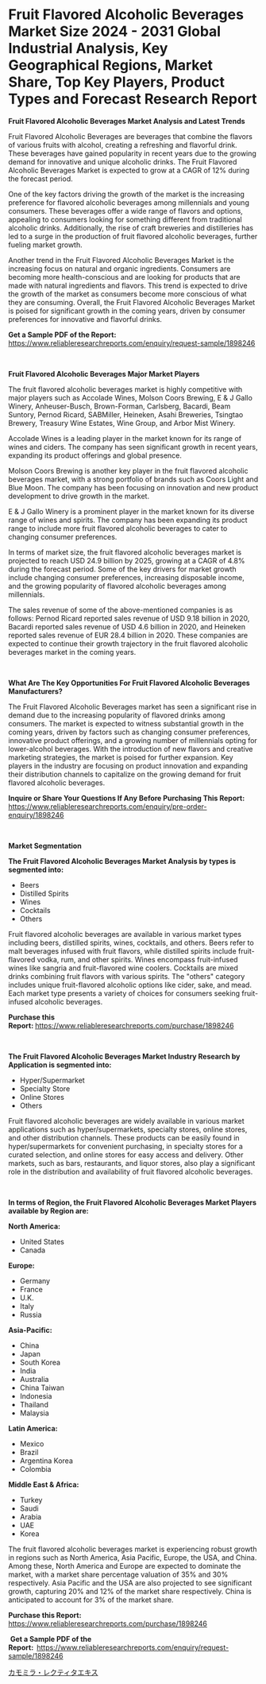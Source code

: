 <p><h1>Fruit Flavored Alcoholic Beverages Market Size 2024 - 2031 Global Industrial Analysis, Key Geographical Regions, Market Share, Top Key Players, Product Types and Forecast Research Report</h1></p><p><strong>Fruit Flavored Alcoholic Beverages Market Analysis and Latest Trends</strong></p>
<p><p>Fruit Flavored Alcoholic Beverages are beverages that combine the flavors of various fruits with alcohol, creating a refreshing and flavorful drink. These beverages have gained popularity in recent years due to the growing demand for innovative and unique alcoholic drinks. The Fruit Flavored Alcoholic Beverages Market is expected to grow at a CAGR of 12% during the forecast period. </p><p>One of the key factors driving the growth of the market is the increasing preference for flavored alcoholic beverages among millennials and young consumers. These beverages offer a wide range of flavors and options, appealing to consumers looking for something different from traditional alcoholic drinks. Additionally, the rise of craft breweries and distilleries has led to a surge in the production of fruit flavored alcoholic beverages, further fueling market growth.</p><p>Another trend in the Fruit Flavored Alcoholic Beverages Market is the increasing focus on natural and organic ingredients. Consumers are becoming more health-conscious and are looking for products that are made with natural ingredients and flavors. This trend is expected to drive the growth of the market as consumers become more conscious of what they are consuming. Overall, the Fruit Flavored Alcoholic Beverages Market is poised for significant growth in the coming years, driven by consumer preferences for innovative and flavorful drinks.</p></p>
<p><strong>Get a Sample PDF of the Report:&nbsp;</strong> <a href="https://www.reliableresearchreports.com/enquiry/request-sample/1898246">https://www.reliableresearchreports.com/enquiry/request-sample/1898246</a></p>
<p>&nbsp;</p>
<p><strong>Fruit Flavored Alcoholic Beverages Major Market Players</strong></p>
<p><p>The fruit flavored alcoholic beverages market is highly competitive with major players such as Accolade Wines, Molson Coors Brewing, E & J Gallo Winery, Anheuser-Busch, Brown-Forman, Carlsberg, Bacardi, Beam Suntory, Pernod Ricard, SABMiller, Heineken, Asahi Breweries, Tsingtao Brewery, Treasury Wine Estates, Wine Group, and Arbor Mist Winery.</p><p>Accolade Wines is a leading player in the market known for its range of wines and ciders. The company has seen significant growth in recent years, expanding its product offerings and global presence.</p><p>Molson Coors Brewing is another key player in the fruit flavored alcoholic beverages market, with a strong portfolio of brands such as Coors Light and Blue Moon. The company has been focusing on innovation and new product development to drive growth in the market.</p><p>E & J Gallo Winery is a prominent player in the market known for its diverse range of wines and spirits. The company has been expanding its product range to include more fruit flavored alcoholic beverages to cater to changing consumer preferences.</p><p>In terms of market size, the fruit flavored alcoholic beverages market is projected to reach USD 24.9 billion by 2025, growing at a CAGR of 4.8% during the forecast period. Some of the key drivers for market growth include changing consumer preferences, increasing disposable income, and the growing popularity of flavored alcoholic beverages among millennials.</p><p>The sales revenue of some of the above-mentioned companies is as follows: Pernod Ricard reported sales revenue of USD 9.18 billion in 2020, Bacardi reported sales revenue of USD 4.6 billion in 2020, and Heineken reported sales revenue of EUR 28.4 billion in 2020. These companies are expected to continue their growth trajectory in the fruit flavored alcoholic beverages market in the coming years.</p></p>
<p>&nbsp;</p>
<p><strong>What Are The Key Opportunities For Fruit Flavored Alcoholic Beverages Manufacturers?</strong></p>
<p><p>The Fruit Flavored Alcoholic Beverages market has seen a significant rise in demand due to the increasing popularity of flavored drinks among consumers. The market is expected to witness substantial growth in the coming years, driven by factors such as changing consumer preferences, innovative product offerings, and a growing number of millennials opting for lower-alcohol beverages. With the introduction of new flavors and creative marketing strategies, the market is poised for further expansion. Key players in the industry are focusing on product innovation and expanding their distribution channels to capitalize on the growing demand for fruit flavored alcoholic beverages.</p></p>
<p><strong>Inquire or Share Your Questions If Any Before Purchasing This Report:</strong> <a href="https://www.reliableresearchreports.com/enquiry/pre-order-enquiry/1898246">https://www.reliableresearchreports.com/enquiry/pre-order-enquiry/1898246</a></p>
<p>&nbsp;</p>
<p><strong>Market Segmentation</strong></p>
<p><strong>The Fruit Flavored Alcoholic Beverages Market Analysis by types is segmented into:</strong></p>
<p><ul><li>Beers</li><li>Distilled Spirits</li><li>Wines</li><li>Cocktails</li><li>Others</li></ul></p>
<p><p>Fruit flavored alcoholic beverages are available in various market types including beers, distilled spirits, wines, cocktails, and others. Beers refer to malt beverages infused with fruit flavors, while distilled spirits include fruit-flavored vodka, rum, and other spirits. Wines encompass fruit-infused wines like sangria and fruit-flavored wine coolers. Cocktails are mixed drinks combining fruit flavors with various spirits. The "others" category includes unique fruit-flavored alcoholic options like cider, sake, and mead. Each market type presents a variety of choices for consumers seeking fruit-infused alcoholic beverages.</p></p>
<p><strong>Purchase this Report:&nbsp;</strong><a href="https://www.reliableresearchreports.com/purchase/1898246">https://www.reliableresearchreports.com/purchase/1898246</a></p>
<p>&nbsp;</p>
<p><strong>The Fruit Flavored Alcoholic Beverages Market Industry Research by Application is segmented into:</strong></p>
<p><ul><li>Hyper/Supermarket</li><li>Specialty Store</li><li>Online Stores</li><li>Others</li></ul></p>
<p><p>Fruit flavored alcoholic beverages are widely available in various market applications such as hyper/supermarkets, specialty stores, online stores, and other distribution channels. These products can be easily found in hyper/supermarkets for convenient purchasing, in specialty stores for a curated selection, and online stores for easy access and delivery. Other markets, such as bars, restaurants, and liquor stores, also play a significant role in the distribution and availability of fruit flavored alcoholic beverages.</p></p>
<p>&nbsp;</p>
<p><strong>In terms of Region, the Fruit Flavored Alcoholic Beverages Market Players available by Region are:</strong></p>
<p>
    <p> <strong> North America: </strong>
        <ul>
            <li>United States</li>
            <li>Canada</li>
        </ul>
        </p> 
    <p> <strong> Europe: </strong>
        <ul>
            <li>Germany</li>
            <li>France</li>
            <li>U.K.</li>
            <li>Italy</li>
            <li>Russia</li>
        </ul>
        </p> 
    <p> <strong> Asia-Pacific: </strong>
        <ul>
            <li>China</li>
            <li>Japan</li>
            <li>South Korea</li>
            <li>India</li>
            <li>Australia</li>
            <li>China Taiwan</li>
            <li>Indonesia</li>
            <li>Thailand</li>
            <li>Malaysia</li>
        </ul>
        </p> 
    <p> <strong> Latin America: </strong>
        <ul>
            <li>Mexico</li>
            <li>Brazil</li>
            <li>Argentina Korea</li>
            <li>Colombia</li>
        </ul>
        </p> 
    <p> <strong> Middle East & Africa: </strong>
        <ul>
            <li>Turkey</li>
            <li>Saudi</li>
            <li>Arabia</li>
            <li>UAE</li>
            <li>Korea</li>
        </ul>
    </p>
    </p>
<p><p>The fruit flavored alcoholic beverages market is experiencing robust growth in regions such as North America, Asia Pacific, Europe, the USA, and China. Among these, North America and Europe are expected to dominate the market, with a market share percentage valuation of 35% and 30% respectively. Asia Pacific and the USA are also projected to see significant growth, capturing 20% and 12% of the market share respectively. China is anticipated to account for 3% of the market share.</p></p>
<p><strong>Purchase this Report: </strong><a href="https://www.reliableresearchreports.com/purchase/1898246">https://www.reliableresearchreports.com/purchase/1898246</a></p>
<p>&nbsp;<strong>Get a Sample PDF of the Report:&nbsp;&nbsp;</strong><a href="https://www.reliableresearchreports.com/enquiry/request-sample/1898246">https://www.reliableresearchreports.com/enquiry/request-sample/1898246</a></p>
<p><strong></strong></p>
<p><p><a href="https://medium.com/@kaiyaahoney54645/%E3%82%AB%E3%83%A2%E3%83%9F%E3%83%BC%E3%83%AB%E3%83%AC%E3%82%AD%E3%83%A5%E3%83%86%E3%82%A3%E3%83%BC%E3%82%BF%E3%82%A8%E3%82%AD%E3%82%B9%E5%B8%82%E5%A0%B4%E8%AA%BF%E6%9F%BB%E3%83%AC%E3%83%9D%E3%83%BC%E3%83%88-%E3%81%9D%E3%81%AE%E6%AD%B4%E5%8F%B2%E3%81%A8%E4%BA%88%E6%B8%AC-2024%E5%B9%B4%E3%81%8B%E3%82%892031%E5%B9%B4%E3%81%BE%E3%81%A7-d5084650d591">カモミラ・レクティタエキス</a></p></p>